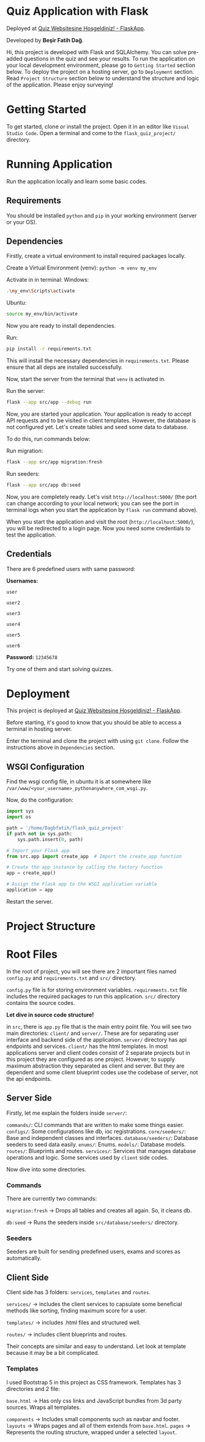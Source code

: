 # Quiz Application with Flask

Deployed at [Quiz Websitesine Hoşgeldiniz! - FlaskApp](https://dagbfatih.pythonanywhere.com/).

Developed by **Beşir Fatih Dağ**.

Hi, this project is developed with Flask and SQLAlchemy. You can solve pre-added questions in the quiz and see your results. To run the application on your local development environment, please go to `Getting Started` section below. To deploy the project on a hosting server, go to `Deployment` section. Read `Project Structure` section below to understand the structure and logic of the application. Please enjoy surveying!

# Getting Started

To get started, clone or install the project.
Open it in an editor like `Visual Studio Code`.
Open a terminal and come to the `flask_quiz_project/` directory.

# Running Application

Run the application locally and learn some basic codes.

## Requirements

You should be installed `python` and `pip` in your working environment (server or your OS).

## Dependencies

Firstly, create a virtual environment to install required packages locally.

Create a Virtual Environment (venv):
`python -m venv my_env`

Activate in in terminal:
Windows:

```bash
.\my_env\Scripts\activate
```

Ubuntu:

```bash
source my_env/bin/activate
```

Now you are ready to install dependencies.

Run:

```bash
pip install -r requirements.txt
```

This will install the necessary dependencies in `requirements.txt`. Please ensure that all deps are installed successfully.

Now, start the server from the terminal that `venv` is activated in.

Run the server:

```bash
flask --app src/app --debug run
```

Now, you are started your application. Your application is ready to accept API requests and to be visited in client templates.
However, the database is not configured yet. Let's create tables and seed some data to database.

To do this, run commands below:

Run migration:

```bash
flask --app src/app migration:fresh
```

Run seeders:

```bash
flask --app src/app db:seed
```

Now, you are completely ready. Let's visit `http://localhost:5000/` (the port can change according to your local network; you can see the port in terminal logs when you start the application by `flask run` command above).

When you start the application and visit the root (`http://localhost:5000/`), you will be redirected to a login page. Now you need some credentials to test the application.

## Credentials

There are 6 predefined users with same password:

**Usernames:**

`user`

`user2`

`user3`

`user4`

`user5`

`user6`

**Password:**
`12345678`

Try one of them and start solving quizzes.

# Deployment

This project is deployed at [Quiz Websitesine Hoşgeldiniz! - FlaskApp](https://dagbfatih.pythonanywhere.com/).

Before starting, it's good to know that you should be able to access a terminal in hosting server.

Enter the terminal and clone the project with using `git clone`.
Follow the instructions above in `Dependencies` section.

## WSGI Configuration

Find the wsgi config file, in ubuntu it is at somewhere like `/var/www/<your_username>_pythonanywhere_com_wsgi.py`.

Now, do the configuration:

```python
import sys
import os

path = '/home/Dagbfatih/flask_quiz_project'
if path not in sys.path:
    sys.path.insert(0, path)

# Import your Flask app
from src.app import create_app  # Import the create_app function

# Create the app instance by calling the factory function
app = create_app()

# Assign the Flask app to the WSGI application variable
application = app
```

Restart the server.

# Project Structure

# Root Files

In the root of project, you will see there are 2 important files named `config.py` and `requirements.txt` and `src/` directory.

`config.py` file is for storing environment variables.
`requirements.txt` file includes the required packages to run this application.
`src/` directory contains the source codes.

**Let dive in source code structure!**

in `src`, there is `app.py` file that is the main entry point file.
You will see two main directories: `client/` and `server/`. These are for separating user interface and backend side of the application. `server/` directory has api endpoints and services. `client/` has the html templates. In most applications server and client codes consist of 2 separate projects but in this project they are configured as one project. However, to supply maximum abstraction they separated as client and server. But they are dependent and some client blueprint codes use the codebase of server, not the api endpoints.

## Server Side

Firstly, let me explain the folders inside `server/`:

`commands/`: CLI commands that are written to make some things easier.
`configs/`: Some configurations like db, ioc registrations.
`core/seeders/`: Base and independent classes and interfaces.
`database/seeders/`: Database seeders to seed data easily.
`enums/`: Enums.
`models/`: Database models.
`routes/`: Blueprints and routes.
`services/`: Services that manages database operations and logic. Some services used by `client` side codes.

Now dive into some directories.

### Commands

There are currently two commands:

`migration:fresh` -> Drops all tables and creates all again. So, it cleans db.

`db:seed` -> Runs the seeders inside `src/database/seeders/` directory.

### Seeders

Seeders are built for sending predefined users, exams and scores as automatically.

## Client Side

Client side has 3 folders: `services`, `templates` and `routes`.

`services/` -> includes the client services to capsulate some beneficial methods like sorting, finding maximum score for a user.

`templates/` -> includes .html files and structured well.

`routes/` -> includes client blueprints and routes.

Their concepts are similar and easy to understand. Let look at template because it may be a bit complicated.

### Templates

I used Bootstrap 5 in this project as CSS framework.
Templates has 3 directories and 2 file:

`base.html` -> Has only css links and JavaScript bundles from 3d party sources. Wraps all templates.

`components` -> Includes small components such as navbar and footer.
`layouts` -> Wraps pages and all of them extends from `base.html`.
`pages` -> Represents the routing structure, wrapped under a selected `layout`.
